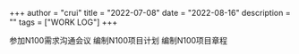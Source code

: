 +++
author = "crui"
title = "2022-07-08"
date = "2022-08-16"
description = ""
tags = ["WORK LOG"]
+++

参加N100需求沟通会议
编制N100项目计划
编制N100项目章程
